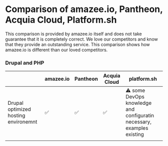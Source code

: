 # Comparison of amazee.io, Pantheon, Acquia Cloud, Platform.sh

This comparison is provided by amazee.io itself and does not take guarantee that it is completely correct. We love our competitors and know that they provide an outstanding service. This comparison shows how amazee.io is different than our loved competitors.

### Drupal and PHP

|  | amazee.io | Pantheon | Acquia Cloud | platform.sh |
| --- | --- | --- | --- | --- |
| Drupal optimized hosting environemnt | ✅ | ✅ | ✅ | ⚠️ some DevOps knowledge and configuratin necessary, examples existing |
|  |  |  |  |  |

